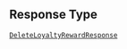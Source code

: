 ## Response Type

[`DeleteLoyaltyRewardResponse`](../../doc/models/delete-loyalty-reward-response.md)
